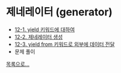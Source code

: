 # 제네레이터 (generator)

- [12-1. yield 키워드에 대하여](12_1/contents.md)
- [12-2. 제네레이터 생성](12_2/contents.md)
- [12-3. yield from 키워드로 외부에 데이터 전달](12_3/contents.md)
- 문제 풀이

[목록으로...](../index.md)
